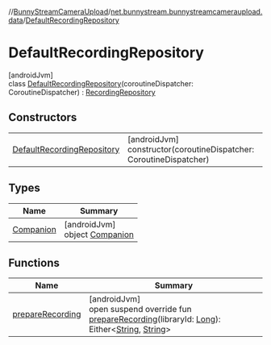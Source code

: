 //[BunnyStreamCameraUpload](../../../index.md)/[net.bunnystream.bunnystreamcameraupload.data](../index.md)/[DefaultRecordingRepository](index.md)

# DefaultRecordingRepository

[androidJvm]\
class [DefaultRecordingRepository](index.md)(coroutineDispatcher: CoroutineDispatcher) : [RecordingRepository](../../net.bunnystream.bunnystreamcameraupload.domain/-recording-repository/index.md)

## Constructors

| | |
|---|---|
| [DefaultRecordingRepository](-default-recording-repository.md) | [androidJvm]<br>constructor(coroutineDispatcher: CoroutineDispatcher) |

## Types

| Name | Summary |
|---|---|
| [Companion](-companion/index.md) | [androidJvm]<br>object [Companion](-companion/index.md) |

## Functions

| Name | Summary |
|---|---|
| [prepareRecording](prepare-recording.md) | [androidJvm]<br>open suspend override fun [prepareRecording](prepare-recording.md)(libraryId: [Long](https://kotlinlang.org/api/latest/jvm/stdlib/kotlin-stdlib/kotlin/-long/index.html)): Either&lt;[String](https://kotlinlang.org/api/latest/jvm/stdlib/kotlin-stdlib/kotlin/-string/index.html), [String](https://kotlinlang.org/api/latest/jvm/stdlib/kotlin-stdlib/kotlin/-string/index.html)&gt; |
